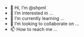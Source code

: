 - 👋 Hi, I’m @shpml
- 👀 I’m interested in ...
- 🌱 I’m currently learning ...
- 💞️ I’m looking to collaborate on ...
- 📫 How to reach me ...

<!---
shpml/shpml is a ✨ special ✨ repository because its `README.md` (this file) appears on your GitHub profile.
You can click the Preview link to take a look at your changes.
--->
